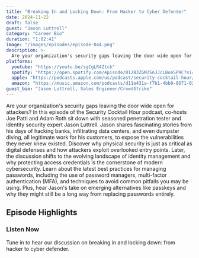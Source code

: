 ```yaml
---
title: "Breaking In and Locking Down: From Hacker to Cyber Defender"
date: 2024-11-22
draft: false
guest: "Jason Luttrell"
category: "Career Bio"
duration: "1:02:41"
image: "/images/episodes/episode-044.png"
description: >-
  Are your organization's security gaps leaving the door wide open for attackers? In this  episode of the Security Cocktail Hour podcast, co-hosts Joe Patti and Adam Roth sit down with seasoned penetration tester and identity security expert Jason Luttrell.  Jason shares fascinating stories from his days of hacking banks, infiltrating data centers, and even dumpster diving, all legitimate work for his customers, to expose the vulnerabilities they never knew existed. Discover why physical security is just as critical as digital defenses and how attackers exploit overlooked entry points.  Later, the discussion shifts to the evolving landscape of identity management and why protecting access credentials is the cornerstone of modern cybersecurity. Learn about the latest best practices for managing passwords, including the use of password managers, multi-factor authentication (MFA), and techniques to avoid common pitfalls you may be using. Plus, hear Jason's take on emerging alternatives like passkeys and why they might still be a long way from replacing passwords entirely.
platforms:
  youtube: "https://youtu.be/sgCgLR4Ztck"
  spotify: "https://open.spotify.com/episode/012B3ZGM7SnJJcLBonSP9C?si=7caa57603df941e8"
  apple: "https://podcasts.apple.com/us/podcast/security-cocktail-hour/id1679376200?i=1000677905658"
  amazon: "https://music.amazon.com/podcasts/d11e431a-f7b1-4bb0-8671-024afce9ade6/security-cocktail-hour"
guest_bio: "Jason Luttrell, Sales Engineer/CrowdStrike"
---
```


Are your organization's security gaps leaving the door wide open for attackers? In this  episode of the Security Cocktail Hour podcast, co-hosts Joe Patti and Adam Roth sit down with seasoned penetration tester and identity security expert Jason Luttrell.  Jason shares fascinating stories from his days of hacking banks, infiltrating data centers, and even dumpster diving, all legitimate work for his customers, to expose the vulnerabilities they never knew existed. Discover why physical security is just as critical as digital defenses and how attackers exploit overlooked entry points.  Later, the discussion shifts to the evolving landscape of identity management and why protecting access credentials is the cornerstone of modern cybersecurity. Learn about the latest best practices for managing passwords, including the use of password managers, multi-factor authentication (MFA), and techniques to avoid common pitfalls you may be using. Plus, hear Jason's take on emerging alternatives like passkeys and why they might still be a long way from replacing passwords entirely.

## Episode Highlights

### Listen Now

Tune in to hear our discussion on breaking in and locking down: from hacker to cyber defender.